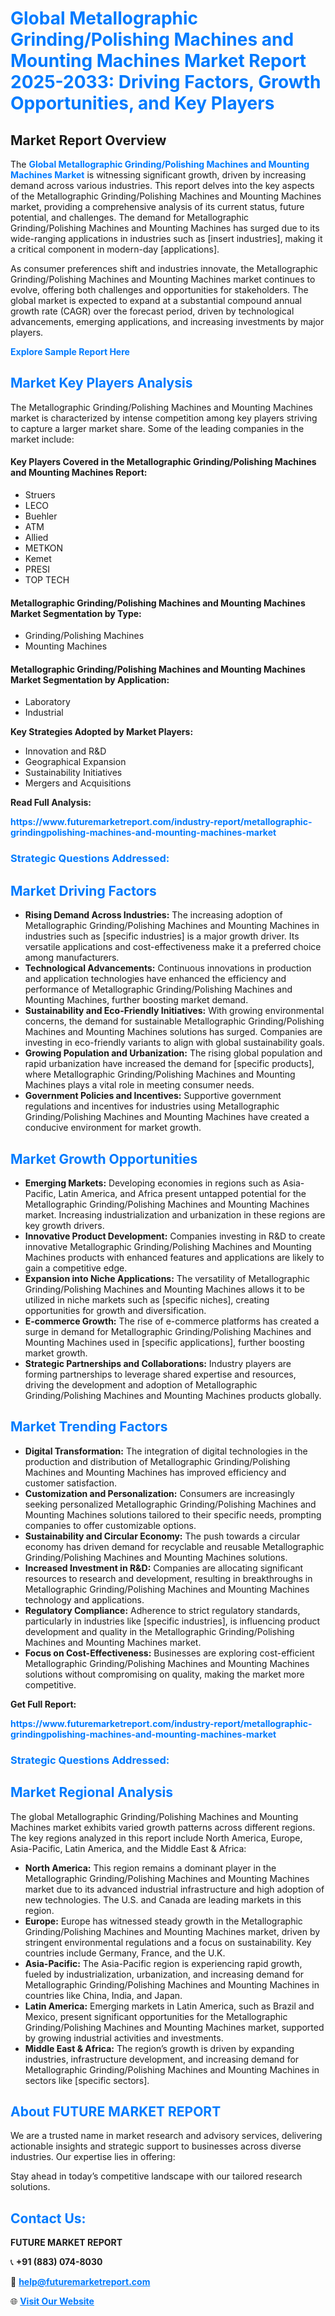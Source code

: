 <h1 style="color: #007BFF;">Global Metallographic Grinding/Polishing Machines and Mounting Machines Market Report 2025-2033: Driving Factors, Growth Opportunities, and Key Players</h1>

<section id="overview">
<h2>Market Report Overview</h2>
<p>The <a href="https://www.futuremarketreport.com/industry-report/metallographic-grindingpolishing-machines-and-mounting-machines-market" style="color: #007BFF; text-decoration: none;"><strong>Global Metallographic Grinding/Polishing Machines and Mounting Machines Market</strong></a> is witnessing significant growth, driven by increasing demand across various industries. This report delves into the key aspects of the Metallographic Grinding/Polishing Machines and Mounting Machines market, providing a comprehensive analysis of its current status, future potential, and challenges. The demand for Metallographic Grinding/Polishing Machines and Mounting Machines has surged due to its wide-ranging applications in industries such as [insert industries], making it a critical component in modern-day [applications].</p>
<p>As consumer preferences shift and industries innovate, the Metallographic Grinding/Polishing Machines and Mounting Machines market continues to evolve, offering both challenges and opportunities for stakeholders. The global market is expected to expand at a substantial compound annual growth rate (CAGR) over the forecast period, driven by technological advancements, emerging applications, and increasing investments by major players.</p>
</section>

<section id="overview">
<p><a href="https://www.futuremarketreport.com/request-sample/reportId=27322" style="color: #007BFF; text-decoration: none;"><strong>Explore Sample Report Here</strong></a></p>
</section>

<section id="key-players">
<h2 style="color: #007BFF;">Market Key Players Analysis</h2>
<p>The Metallographic Grinding/Polishing Machines and Mounting Machines market is characterized by intense competition among key players striving to capture a larger market share. Some of the leading companies in the market include:</p>
<h4>Key Players Covered in the Metallographic Grinding/Polishing Machines and Mounting Machines Report:</h4>
<ul><li>Struers</li><li>LECO</li><li>Buehler</li><li>ATM</li><li>Allied</li><li>METKON</li><li>Kemet</li><li>PRESI</li><li>TOP TECH</li></ul>
<h4>Metallographic Grinding/Polishing Machines and Mounting Machines Market Segmentation by Type:</h4>
<ul><li>Grinding/Polishing Machines</li><li>Mounting Machines</li></ul>

<h4>Metallographic Grinding/Polishing Machines and Mounting Machines Market Segmentation by Application:</h4>
<ul><li>Laboratory</li><li>Industrial</li></ul>
<p><strong>Key Strategies Adopted by Market Players:</strong></p>
<ul>
<li>Innovation and R&D</li>
<li>Geographical Expansion</li>
<li>Sustainability Initiatives</li>
<li>Mergers and Acquisitions</li>
</ul>
</section>

<section>
<p><strong>Read Full Analysis: </strong></p><a href="https://www.futuremarketreport.com/industry-report/metallographic-grindingpolishing-machines-and-mounting-machines-market" style="color: #007BFF; text-decoration: none;"><strong>https://www.futuremarketreport.com/industry-report/metallographic-grindingpolishing-machines-and-mounting-machines-market</strong></a>
<h3 style="color: #007BFF;">Strategic Questions Addressed:</h3>
</section>

<section id="driving-factors">
<h2 style="color: #007BFF;">Market Driving Factors</h2>
<ul>
<li><strong>Rising Demand Across Industries:</strong> The increasing adoption of Metallographic Grinding/Polishing Machines and Mounting Machines in industries such as [specific industries] is a major growth driver. Its versatile applications and cost-effectiveness make it a preferred choice among manufacturers.</li>
<li><strong>Technological Advancements:</strong> Continuous innovations in production and application technologies have enhanced the efficiency and performance of Metallographic Grinding/Polishing Machines and Mounting Machines, further boosting market demand.</li>
<li><strong>Sustainability and Eco-Friendly Initiatives:</strong> With growing environmental concerns, the demand for sustainable Metallographic Grinding/Polishing Machines and Mounting Machines solutions has surged. Companies are investing in eco-friendly variants to align with global sustainability goals.</li>
<li><strong>Growing Population and Urbanization:</strong> The rising global population and rapid urbanization have increased the demand for [specific products], where Metallographic Grinding/Polishing Machines and Mounting Machines plays a vital role in meeting consumer needs.</li>
<li><strong>Government Policies and Incentives:</strong> Supportive government regulations and incentives for industries using Metallographic Grinding/Polishing Machines and Mounting Machines have created a conducive environment for market growth.</li>
</ul>
</section>

<section id="growth-opportunities">
<h2 style="color: #007BFF;">Market Growth Opportunities</h2>
<ul>
<li><strong>Emerging Markets:</strong> Developing economies in regions such as Asia-Pacific, Latin America, and Africa present untapped potential for the Metallographic Grinding/Polishing Machines and Mounting Machines market. Increasing industrialization and urbanization in these regions are key growth drivers.</li>
<li><strong>Innovative Product Development:</strong> Companies investing in R&D to create innovative Metallographic Grinding/Polishing Machines and Mounting Machines products with enhanced features and applications are likely to gain a competitive edge.</li>
<li><strong>Expansion into Niche Applications:</strong> The versatility of Metallographic Grinding/Polishing Machines and Mounting Machines allows it to be utilized in niche markets such as [specific niches], creating opportunities for growth and diversification.</li>
<li><strong>E-commerce Growth:</strong> The rise of e-commerce platforms has created a surge in demand for Metallographic Grinding/Polishing Machines and Mounting Machines used in [specific applications], further boosting market growth.</li>
<li><strong>Strategic Partnerships and Collaborations:</strong> Industry players are forming partnerships to leverage shared expertise and resources, driving the development and adoption of Metallographic Grinding/Polishing Machines and Mounting Machines products globally.</li>
</ul>
</section>

<section id="trending-factors">
<h2 style="color: #007BFF;">Market Trending Factors</h2>
<ul>
<li><strong>Digital Transformation:</strong> The integration of digital technologies in the production and distribution of Metallographic Grinding/Polishing Machines and Mounting Machines has improved efficiency and customer satisfaction.</li>
<li><strong>Customization and Personalization:</strong> Consumers are increasingly seeking personalized Metallographic Grinding/Polishing Machines and Mounting Machines solutions tailored to their specific needs, prompting companies to offer customizable options.</li>
<li><strong>Sustainability and Circular Economy:</strong> The push towards a circular economy has driven demand for recyclable and reusable Metallographic Grinding/Polishing Machines and Mounting Machines solutions.</li>
<li><strong>Increased Investment in R&D:</strong> Companies are allocating significant resources to research and development, resulting in breakthroughs in Metallographic Grinding/Polishing Machines and Mounting Machines technology and applications.</li>
<li><strong>Regulatory Compliance:</strong> Adherence to strict regulatory standards, particularly in industries like [specific industries], is influencing product development and quality in the Metallographic Grinding/Polishing Machines and Mounting Machines market.</li>
<li><strong>Focus on Cost-Effectiveness:</strong> Businesses are exploring cost-efficient Metallographic Grinding/Polishing Machines and Mounting Machines solutions without compromising on quality, making the market more competitive.</li>
</ul>
</section>

<section>
<p><strong>Get Full Report: </strong></p><a href="https://www.futuremarketreport.com/industry-report/metallographic-grindingpolishing-machines-and-mounting-machines-market" style="color: #007BFF; text-decoration: none;"><strong>https://www.futuremarketreport.com/industry-report/metallographic-grindingpolishing-machines-and-mounting-machines-market</strong></a>
<h3 style="color: #007BFF;">Strategic Questions Addressed:</h3>
</section>


<section id="regional-analysis">
<h2 style="color: #007BFF;">Market Regional Analysis</h2>
<p>The global Metallographic Grinding/Polishing Machines and Mounting Machines market exhibits varied growth patterns across different regions. The key regions analyzed in this report include North America, Europe, Asia-Pacific, Latin America, and the Middle East & Africa:</p>
<ul>
<li><strong>North America:</strong> This region remains a dominant player in the Metallographic Grinding/Polishing Machines and Mounting Machines market due to its advanced industrial infrastructure and high adoption of new technologies. The U.S. and Canada are leading markets in this region.</li>
<li><strong>Europe:</strong> Europe has witnessed steady growth in the Metallographic Grinding/Polishing Machines and Mounting Machines market, driven by stringent environmental regulations and a focus on sustainability. Key countries include Germany, France, and the U.K.</li>
<li><strong>Asia-Pacific:</strong> The Asia-Pacific region is experiencing rapid growth, fueled by industrialization, urbanization, and increasing demand for Metallographic Grinding/Polishing Machines and Mounting Machines in countries like China, India, and Japan.</li>
<li><strong>Latin America:</strong> Emerging markets in Latin America, such as Brazil and Mexico, present significant opportunities for the Metallographic Grinding/Polishing Machines and Mounting Machines market, supported by growing industrial activities and investments.</li>
<li><strong>Middle East & Africa:</strong> The region’s growth is driven by expanding industries, infrastructure development, and increasing demand for Metallographic Grinding/Polishing Machines and Mounting Machines in sectors like [specific sectors].</li>
</ul>
</section>

<footer>
<h2 style="color: #007BFF;">About FUTURE MARKET REPORT</h2>
<p>We are a trusted name in market research and advisory services, delivering actionable insights and strategic support to businesses across diverse industries. Our expertise lies in offering:</p>

<p>Stay ahead in today’s competitive landscape with our tailored research solutions.</p>

<h2 style="color: #007BFF;">Contact Us:</h2>
<p><strong>FUTURE MARKET REPORT</strong></p>
<p>📞 <strong>+91 (883) 074-8030</strong></p>
<p>📧 <strong><a href="mailto:help@futuremarketreport.com" style="color: #007BFF;">help@futuremarketreport.com</a></strong></p>
<p>🌐 <strong><a href="https://www.futuremarketreport.com/" style="color: #007BFF;">Visit Our Website</a></strong></p>
</footer>